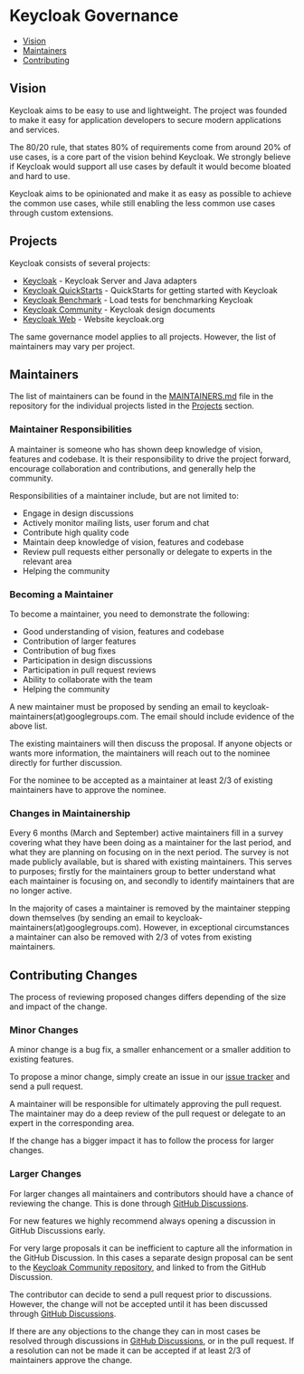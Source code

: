 # Keycloak Governance

* [Vision](#vision) 
* [Maintainers](#maintainers) 
* [Contributing](#contributing)

## Vision

Keycloak aims to be easy to use and lightweight. The project was founded to make it easy for application developers 
to secure modern applications and services.

The 80/20 rule, that states 80% of requirements come from around 20% of use cases, is a core part of the vision behind 
Keycloak. We strongly believe if Keycloak would support all use cases by default it would become bloated and hard to use.

Keycloak aims to be opinionated and make it as easy as possible to achieve the common use cases, while still
enabling the less common use cases through custom extensions.


## Projects

Keycloak consists of several projects:

* [Keycloak](https://github.com/keycloak/keycloak) - Keycloak Server and Java adapters
* [Keycloak QuickStarts](https://github.com/keycloak/keycloak-quickstarts) - QuickStarts for getting started with Keycloak
* [Keycloak Benchmark](https://github.com/keycloak/keycloak-benchmark) - Load tests for benchmarking Keycloak
* [Keycloak Community](https://github.com/keycloak/keycloak-community) - Keycloak design documents
* [Keycloak Web](https://github.com/keycloak/keycloak-web) - Website keycloak.org

The same governance model applies to all projects. However, the list of maintainers may vary per project. 


## Maintainers

The list of maintainers can be found in the [MAINTAINERS.md](MAINTAINERS.md) file in the repository for the individual 
projects listed in the [Projects](#projects) section.

### Maintainer Responsibilities

A maintainer is someone who has shown deep knowledge of vision, features and codebase. It is their 
responsibility to drive the project forward, encourage collaboration and contributions, and generally help the 
community.

Responsibilities of a maintainer include, but are not limited to:

* Engage in design discussions
* Actively monitor mailing lists, user forum and chat
* Contribute high quality code
* Maintain deep knowledge of vision, features and codebase
* Review pull requests either personally or delegate to experts in the relevant area
* Helping the community

### Becoming a Maintainer

To become a maintainer, you need to demonstrate the following:

* Good understanding of vision, features and codebase
* Contribution of larger features
* Contribution of bug fixes
* Participation in design discussions
* Participation in pull request reviews
* Ability to collaborate with the team
* Helping the community

A new maintainer must be proposed by sending an email to keycloak-maintainers(at)googlegroups.com.
The email should include evidence of the above list.

The existing maintainers will then discuss the proposal. If anyone objects or wants more information, the maintainers 
will reach out to the nominee directly for further discussion. 

For the nominee to be accepted as a maintainer at least 2/3 of existing maintainers have to approve the nominee.


### Changes in Maintainership

Every 6 months (March and September) active maintainers fill in a survey covering what they have been doing as a maintainer 
for the last period, and what they are planning on focusing on in the next period. The survey is not made publicly 
available, but is shared with existing maintainers. This serves to purposes; firstly for the maintainers group to better
understand what each maintainer is focusing on, and secondly to identify maintainers that are no longer active.

In the majority of cases a maintainer is removed by the maintainer stepping down themselves (by sending an email to
keycloak-maintainers(at)googlegroups.com). However, in exceptional circumstances a maintainer can also be removed with
2/3 of votes from existing maintainers.


## Contributing Changes

The process of reviewing proposed changes differs depending of the size and impact of the change.

### Minor Changes

A minor change is a bug fix, a smaller enhancement or a smaller addition to existing features.

To propose a minor change, simply create an issue in our [issue tracker](https://github.com/keycloak/keycloak/issues) and
send a pull request.

A maintainer will be responsible for ultimately approving the pull request. The maintainer may do a deep review of the
pull request or delegate to an expert in the corresponding area.

If the change has a bigger impact it has to follow the process for larger changes.

### Larger Changes

For larger changes all maintainers and contributors should have a chance of reviewing the change. This is done through [GitHub Discussions](https://github.com/keycloak/keycloak/discussions/categories/ideas).

For new features we highly recommend always opening a discussion in GitHub Discussions early.

For very large proposals it can be inefficient to capture all the information in the GitHub Discussion. In this cases a separate design proposal can be sent to the [Keycloak Community repository](https://github.com/keycloak/keycloak-community/tree/main/design), and linked to from the GitHub Discussion.

The contributor can decide to send a pull request prior to discussions. However, the change will not be accepted until it has been discussed through [GitHub Discussions](https://github.com/keycloak/keycloak/discussions/categories/ideas).

If there are any objections to the change they can in most cases be resolved through discussions in [GitHub Discussions](https://github.com/keycloak/keycloak/discussions/categories/ideas), or
in the pull request. If a resolution can not be made it can be accepted if at least 2/3 of maintainers approve the change.
